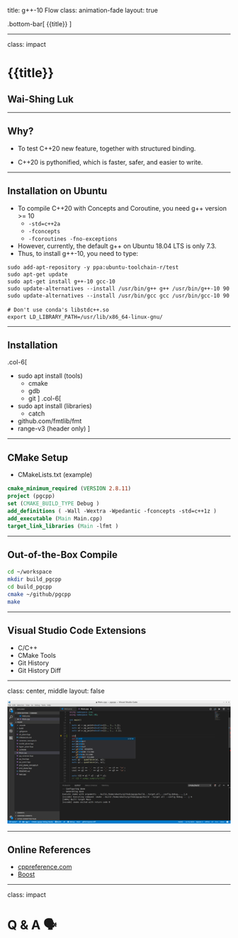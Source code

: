 title: g++-10 Flow
class: animation-fade
layout: true
<!-- This slide will serve as the base layout for all your slides -->
.bottom-bar[
  {{title}}
]

---

class: impact

# {{title}}
## Wai-Shing Luk

---

## Why?

- To test C++20 new feature, together with structured binding.

- C++20 is pythonified, which is faster, safer, and easier to write.

---

## Installation on Ubuntu

- To compile C++20 with Concepts and Coroutine, you need g++ version >= 10
    - `-std=c++2a`
    - `-fconcepts`
    - `-fcoroutines -fno-exceptions`
- However, currently, the default g++ on Ubuntu 18.04 LTS is only 7.3.
- Thus, to install g++-10, you need to type:

```terminal
sudo add-apt-repository -y ppa:ubuntu-toolchain-r/test
sudo apt-get update
sudo apt-get install g++-10 gcc-10
sudo update-alternatives --install /usr/bin/g++ g++ /usr/bin/g++-10 90
sudo update-alternatives --install /usr/bin/gcc gcc /usr/bin/gcc-10 90

# Don't use conda's libstdc++.so
export LD_LIBRARY_PATH=/usr/lib/x86_64-linux-gnu/

```

---

## Installation 

.col-6[
-   sudo apt install (tools)
    - cmake
    - gdb
    - git
]
.col-6[
-   sudo apt install (libraries)
    - catch
- github.com/fmtlib/fmt
- range-v3 (header only)
]

---

## CMake Setup

- CMakeLists.txt (example)

```cmake
cmake_minimum_required (VERSION 2.8.11)
project (pgcpp)
set (CMAKE_BUILD_TYPE Debug )
add_definitions ( -Wall -Wextra -Wpedantic -fconcepts -std=c++1z )
add_executable (Main Main.cpp)
target_link_libraries (Main -lfmt )
```

---

## Out-of-the-Box Compile

```bash
cd ~/workspace
mkdir build_pgcpp
cd build_pgcpp
cmake ~/github/pgcpp
make
```

---

## Visual Studio Code Extensions

- C/C++
- CMake Tools
- Git History
- Git History Diff


---

class: center, middle
layout: false

![img](scrot2_gcc.png)

---


## Online References

-   [cppreference.com](http://en.cppreference.com/w/)
-   [Boost](http://www.boost.org)

---

class: impact

Q & A 🗣️
==========
